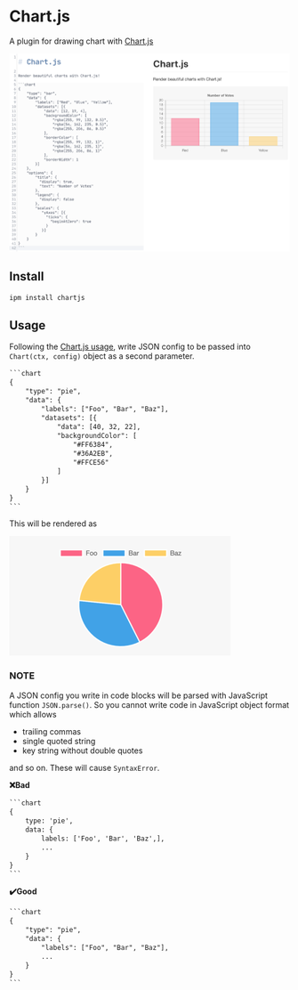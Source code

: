 # Chart.js
A plugin for drawing chart with [Chart.js](https://www.chartjs.org/)

![sample](./img/sample.png)

## Install

```
ipm install chartjs
```

## Usage

Following the [Chart.js usage](https://www.chartjs.org/docs/latest/getting-started/usage.html), write JSON config to be passed into `Chart(ctx, config)` object as a second parameter.

````
```chart
{
    "type": "pie",
    "data": {
        "labels": ["Foo", "Bar", "Baz"],
        "datasets": [{
            "data": [40, 32, 22],
            "backgroundColor": [
                "#FF6384",
                "#36A2EB",
                "#FFCE56"
            ]
        }]
    }
}
```
````

This will be rendered as

![pie chart example](./img/pie.png)

### NOTE

A JSON config you write in code blocks will be parsed with JavaScript function `JSON.parse()`. So you cannot write code in JavaScript object format which allows 

- trailing commas
- single quoted string
- key string without double quotes

and so on. These will cause `SyntaxError`.


**❌Bad**
````
```chart
{
    type: 'pie',
    data: {
        labels: ['Foo', 'Bar', 'Baz',],
        ...
    }
}
```
````

**✔️Good**
````
```chart
{
    "type": "pie",
    "data": {
        "labels": ["Foo", "Bar", "Baz"],
        ...
    }
}
```
````

